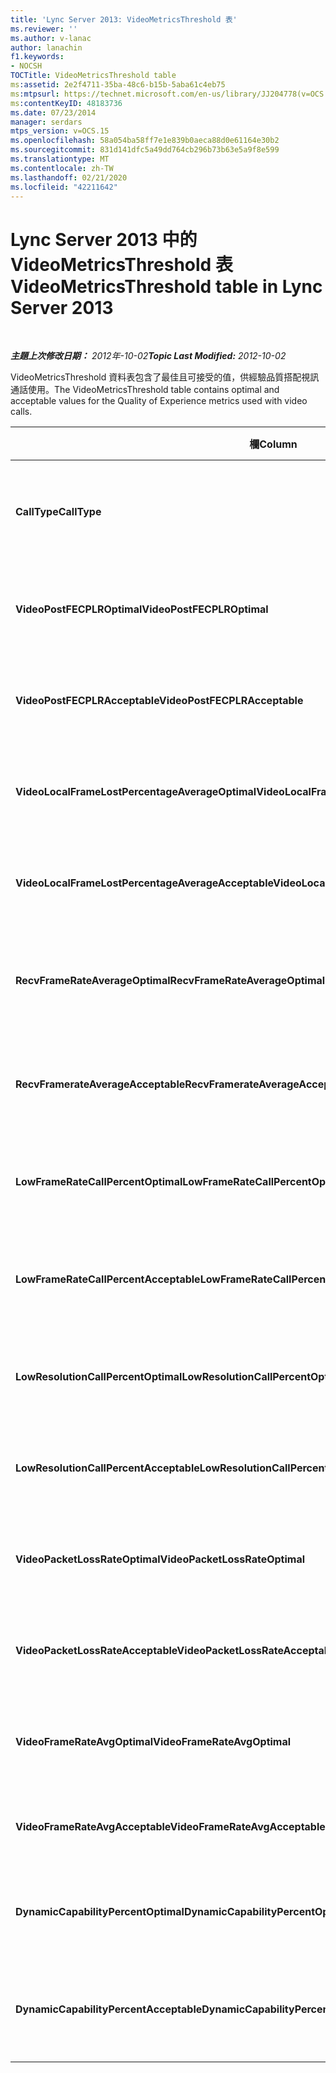 ```yaml
---
title: 'Lync Server 2013: VideoMetricsThreshold 表'
ms.reviewer: ''
ms.author: v-lanac
author: lanachin
f1.keywords:
- NOCSH
TOCTitle: VideoMetricsThreshold table
ms:assetid: 2e2f4711-35ba-48c6-b15b-5aba61c4eb75
ms:mtpsurl: https://technet.microsoft.com/en-us/library/JJ204778(v=OCS.15)
ms:contentKeyID: 48183736
ms.date: 07/23/2014
manager: serdars
mtps_version: v=OCS.15
ms.openlocfilehash: 58a054ba58ff7e1e839b0aeca88d0e61164e30b2
ms.sourcegitcommit: 831d141dfc5a49dd764cb296b73b63e5a9f8e599
ms.translationtype: MT
ms.contentlocale: zh-TW
ms.lasthandoff: 02/21/2020
ms.locfileid: "42211642"
---
```

<div data-xmlns="http://www.w3.org/1999/xhtml">

<div class="topic" data-xmlns="http://www.w3.org/1999/xhtml" data-msxsl="urn:schemas-microsoft-com:xslt" data-cs="https://msdn.microsoft.com/">

<div data-asp="https://msdn2.microsoft.com/asp">

# <a name="videometricsthreshold-table-in-lync-server-2013"></a><span data-ttu-id="ec53c-102">Lync Server 2013 中的 VideoMetricsThreshold 表</span><span class="sxs-lookup"><span data-stu-id="ec53c-102">VideoMetricsThreshold table in Lync Server 2013</span></span>

</div>

<div id="mainSection">

<div id="mainBody">

<span> </span>

<span data-ttu-id="ec53c-103">_**主題上次修改日期：** 2012年-10-02_</span><span class="sxs-lookup"><span data-stu-id="ec53c-103">_**Topic Last Modified:** 2012-10-02_</span></span>

<span data-ttu-id="ec53c-104">VideoMetricsThreshold 資料表包含了最佳且可接受的值，供經驗品質搭配視訊通話使用。</span><span class="sxs-lookup"><span data-stu-id="ec53c-104">The VideoMetricsThreshold table contains optimal and acceptable values for the Quality of Experience metrics used with video calls.</span></span>


<table>
<colgroup>
<col style="width: 25%" />
<col style="width: 25%" />
<col style="width: 25%" />
<col style="width: 25%" />
</colgroup>
<thead>
<tr class="header">
<th><span data-ttu-id="ec53c-105"><strong>欄</strong></span><span class="sxs-lookup"><span data-stu-id="ec53c-105"><strong>Column</strong></span></span></th>
<th><span data-ttu-id="ec53c-106"><strong>資料類型</strong></span><span class="sxs-lookup"><span data-stu-id="ec53c-106"><strong>Data Type</strong></span></span></th>
<th><span data-ttu-id="ec53c-107"><strong>主索引鍵 /</strong></span><span class="sxs-lookup"><span data-stu-id="ec53c-107"><strong>Key/Index</strong></span></span></th>
<th><span data-ttu-id="ec53c-108"><strong>詳細資料</strong></span><span class="sxs-lookup"><span data-stu-id="ec53c-108"><strong>Details</strong></span></span></th>
</tr>
</thead>
<tbody>
<tr class="odd">
<td><p><span data-ttu-id="ec53c-109"><strong>CallType</strong></span><span class="sxs-lookup"><span data-stu-id="ec53c-109"><strong>CallType</strong></span></span></p></td>
<td><p><span data-ttu-id="ec53c-110">int</span><span class="sxs-lookup"><span data-stu-id="ec53c-110">int</span></span></p></td>
<td><p><span data-ttu-id="ec53c-111">主要</span><span class="sxs-lookup"><span data-stu-id="ec53c-111">Primary</span></span></p></td>
<td><p><span data-ttu-id="ec53c-112">被指定的電話類型。</span><span class="sxs-lookup"><span data-stu-id="ec53c-112">Type of call that was placed.</span></span></p></td>
</tr>
<tr class="even">
<td><p><span data-ttu-id="ec53c-113"><strong>VideoPostFECPLROptimal</strong></span><span class="sxs-lookup"><span data-stu-id="ec53c-113"><strong>VideoPostFECPLROptimal</strong></span></span></p></td>
<td><p><span data-ttu-id="ec53c-114">decimal(5,2)</span><span class="sxs-lookup"><span data-stu-id="ec53c-114">decimal(5,2)</span></span></p></td>
<td></td>
<td><p><span data-ttu-id="ec53c-115">預設值為 0.05。</span><span class="sxs-lookup"><span data-stu-id="ec53c-115">The default value is 0.05.</span></span></p></td>
</tr>
<tr class="odd">
<td><p><span data-ttu-id="ec53c-116"><strong>VideoPostFECPLRAcceptable</strong></span><span class="sxs-lookup"><span data-stu-id="ec53c-116"><strong>VideoPostFECPLRAcceptable</strong></span></span></p></td>
<td><p><span data-ttu-id="ec53c-117">decimal(5,2)</span><span class="sxs-lookup"><span data-stu-id="ec53c-117">decimal(5,2)</span></span></p></td>
<td></td>
<td><p><span data-ttu-id="ec53c-118">預設值為 0.10。</span><span class="sxs-lookup"><span data-stu-id="ec53c-118">The default value is 0.10.</span></span></p></td>
</tr>
<tr class="even">
<td><p><span data-ttu-id="ec53c-119"><strong>VideoLocalFrameLostPercentageAverageOptimal</strong></span><span class="sxs-lookup"><span data-stu-id="ec53c-119"><strong>VideoLocalFrameLostPercentageAverageOptimal</strong></span></span></p></td>
<td><p><span data-ttu-id="ec53c-120">decimal(5,2)</span><span class="sxs-lookup"><span data-stu-id="ec53c-120">decimal(5,2)</span></span></p></td>
<td></td>
<td><p><span data-ttu-id="ec53c-121">預設值為 5.0。</span><span class="sxs-lookup"><span data-stu-id="ec53c-121">The default value is 5.0.</span></span></p></td>
</tr>
<tr class="odd">
<td><p><span data-ttu-id="ec53c-122"><strong>VideoLocalFrameLostPercentageAverageAcceptable</strong></span><span class="sxs-lookup"><span data-stu-id="ec53c-122"><strong>VideoLocalFrameLostPercentageAverageAcceptable</strong></span></span></p></td>
<td><p><span data-ttu-id="ec53c-123">decimal(5,2)</span><span class="sxs-lookup"><span data-stu-id="ec53c-123">decimal(5,2)</span></span></p></td>
<td></td>
<td><p><span data-ttu-id="ec53c-124">預設值為 10.0。</span><span class="sxs-lookup"><span data-stu-id="ec53c-124">The default value is 10.0.</span></span></p></td>
</tr>
<tr class="even">
<td><p><span data-ttu-id="ec53c-125"><strong>RecvFrameRateAverageOptimal</strong></span><span class="sxs-lookup"><span data-stu-id="ec53c-125"><strong>RecvFrameRateAverageOptimal</strong></span></span></p></td>
<td><p><span data-ttu-id="ec53c-126">decimal(9,4)</span><span class="sxs-lookup"><span data-stu-id="ec53c-126">decimal(9,4)</span></span></p></td>
<td></td>
<td><p><span data-ttu-id="ec53c-127">預設值為 12.0000。</span><span class="sxs-lookup"><span data-stu-id="ec53c-127">The default value is 12.0000.</span></span></p></td>
</tr>
<tr class="odd">
<td><p><span data-ttu-id="ec53c-128"><strong>RecvFramerateAverageAcceptable</strong></span><span class="sxs-lookup"><span data-stu-id="ec53c-128"><strong>RecvFramerateAverageAcceptable</strong></span></span></p></td>
<td><p><span data-ttu-id="ec53c-129">decimal(9,4)</span><span class="sxs-lookup"><span data-stu-id="ec53c-129">decimal(9,4)</span></span></p></td>
<td></td>
<td><p><span data-ttu-id="ec53c-130">預設值為 7.0000。</span><span class="sxs-lookup"><span data-stu-id="ec53c-130">The default value is 7.0000.</span></span></p></td>
</tr>
<tr class="even">
<td><p><span data-ttu-id="ec53c-131"><strong>LowFrameRateCallPercentOptimal</strong></span><span class="sxs-lookup"><span data-stu-id="ec53c-131"><strong>LowFrameRateCallPercentOptimal</strong></span></span></p></td>
<td><p><span data-ttu-id="ec53c-132">decimal(5,2)</span><span class="sxs-lookup"><span data-stu-id="ec53c-132">decimal(5,2)</span></span></p></td>
<td></td>
<td><p><span data-ttu-id="ec53c-133">預設值為 5.0。</span><span class="sxs-lookup"><span data-stu-id="ec53c-133">The default value is 5.0.</span></span></p></td>
</tr>
<tr class="odd">
<td><p><span data-ttu-id="ec53c-134"><strong>LowFrameRateCallPercentAcceptable</strong></span><span class="sxs-lookup"><span data-stu-id="ec53c-134"><strong>LowFrameRateCallPercentAcceptable</strong></span></span></p></td>
<td><p><span data-ttu-id="ec53c-135">decimal(5,2)</span><span class="sxs-lookup"><span data-stu-id="ec53c-135">decimal(5,2)</span></span></p></td>
<td></td>
<td><p><span data-ttu-id="ec53c-136">預設值為 10.0/。</span><span class="sxs-lookup"><span data-stu-id="ec53c-136">The default value is 10.0/</span></span></p></td>
</tr>
<tr class="even">
<td><p><span data-ttu-id="ec53c-137"><strong>LowResolutionCallPercentOptimal</strong></span><span class="sxs-lookup"><span data-stu-id="ec53c-137"><strong>LowResolutionCallPercentOptimal</strong></span></span></p></td>
<td><p><span data-ttu-id="ec53c-138">decimal(5,2)</span><span class="sxs-lookup"><span data-stu-id="ec53c-138">decimal(5,2)</span></span></p></td>
<td></td>
<td><p><span data-ttu-id="ec53c-139">預設值為 5.0。</span><span class="sxs-lookup"><span data-stu-id="ec53c-139">The default value is 5.0.</span></span></p></td>
</tr>
<tr class="odd">
<td><p><span data-ttu-id="ec53c-140"><strong>LowResolutionCallPercentAcceptable</strong></span><span class="sxs-lookup"><span data-stu-id="ec53c-140"><strong>LowResolutionCallPercentAcceptable</strong></span></span></p></td>
<td><p><span data-ttu-id="ec53c-141">decimal(5,2)</span><span class="sxs-lookup"><span data-stu-id="ec53c-141">decimal(5,2)</span></span></p></td>
<td></td>
<td><p><span data-ttu-id="ec53c-142">預設值為 10.0。</span><span class="sxs-lookup"><span data-stu-id="ec53c-142">The default value is 10.0.</span></span></p></td>
</tr>
<tr class="even">
<td><p><span data-ttu-id="ec53c-143"><strong>VideoPacketLossRateOptimal</strong></span><span class="sxs-lookup"><span data-stu-id="ec53c-143"><strong>VideoPacketLossRateOptimal</strong></span></span></p></td>
<td><p><span data-ttu-id="ec53c-144">foat</span><span class="sxs-lookup"><span data-stu-id="ec53c-144">foat</span></span></p></td>
<td></td>
<td><p><span data-ttu-id="ec53c-145">預設值為 0.05。</span><span class="sxs-lookup"><span data-stu-id="ec53c-145">The default value is 0.05.</span></span></p></td>
</tr>
<tr class="odd">
<td><p><span data-ttu-id="ec53c-146"><strong>VideoPacketLossRateAcceptable</strong></span><span class="sxs-lookup"><span data-stu-id="ec53c-146"><strong>VideoPacketLossRateAcceptable</strong></span></span></p></td>
<td><p><span data-ttu-id="ec53c-147">float</span><span class="sxs-lookup"><span data-stu-id="ec53c-147">float</span></span></p></td>
<td></td>
<td><p><span data-ttu-id="ec53c-148">預設值為 0.10。</span><span class="sxs-lookup"><span data-stu-id="ec53c-148">The default value is 0.10.</span></span></p></td>
</tr>
<tr class="even">
<td><p><span data-ttu-id="ec53c-149"><strong>VideoFrameRateAvgOptimal</strong></span><span class="sxs-lookup"><span data-stu-id="ec53c-149"><strong>VideoFrameRateAvgOptimal</strong></span></span></p></td>
<td><p><span data-ttu-id="ec53c-150">float</span><span class="sxs-lookup"><span data-stu-id="ec53c-150">float</span></span></p></td>
<td></td>
<td><p><span data-ttu-id="ec53c-151">預設值為 12。</span><span class="sxs-lookup"><span data-stu-id="ec53c-151">The default value is 12.</span></span></p></td>
</tr>
<tr class="odd">
<td><p><span data-ttu-id="ec53c-152"><strong>VideoFrameRateAvgAcceptable</strong></span><span class="sxs-lookup"><span data-stu-id="ec53c-152"><strong>VideoFrameRateAvgAcceptable</strong></span></span></p></td>
<td><p><span data-ttu-id="ec53c-153">float</span><span class="sxs-lookup"><span data-stu-id="ec53c-153">float</span></span></p></td>
<td></td>
<td><p><span data-ttu-id="ec53c-154">預設值為 7。</span><span class="sxs-lookup"><span data-stu-id="ec53c-154">The default value is 7.</span></span></p></td>
</tr>
<tr class="even">
<td><p><span data-ttu-id="ec53c-155"><strong>DynamicCapabilityPercentOptimal</strong></span><span class="sxs-lookup"><span data-stu-id="ec53c-155"><strong>DynamicCapabilityPercentOptimal</strong></span></span></p></td>
<td><p><span data-ttu-id="ec53c-156">decimal(5,2)</span><span class="sxs-lookup"><span data-stu-id="ec53c-156">decimal(5,2)</span></span></p></td>
<td></td>
<td><p><span data-ttu-id="ec53c-157">預設值為 5.00。</span><span class="sxs-lookup"><span data-stu-id="ec53c-157">The default value is 5.00.</span></span></p></td>
</tr>
<tr class="odd">
<td><p><span data-ttu-id="ec53c-158"><strong>DynamicCapabilityPercentAcceptable</strong></span><span class="sxs-lookup"><span data-stu-id="ec53c-158"><strong>DynamicCapabilityPercentAcceptable</strong></span></span></p></td>
<td><p><span data-ttu-id="ec53c-159">decimal(5,2)</span><span class="sxs-lookup"><span data-stu-id="ec53c-159">decimal(5,2)</span></span></p></td>
<td></td>
<td><p><span data-ttu-id="ec53c-160">預設值為 10.00。</span><span class="sxs-lookup"><span data-stu-id="ec53c-160">The default value is 10.00.</span></span></p></td>
</tr>
</tbody>
</table>


</div>

<span> </span>

</div>

</div>

</div>

